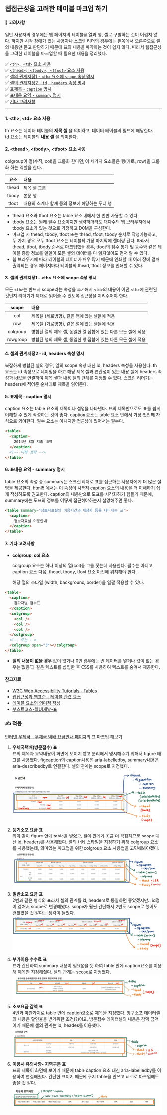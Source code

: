 ## 웹접근성을 고려한 테이블 마크업 하기

#### 🧐 고려사항

일반 사용자의 경우에는 웹 페이지의 테이블을 열과 행, 셀로 구별하는 것이 어렵지 않다. 하지만 시각 장애가 있는 사용자나 스크린 리더의 경우에는 왼쪽에서 오른쪽으로 셀의 내용만 듣고 판단하기 때문에 표의 내용을 파악하는 것이 쉽지 않다. 따라서 웹접근성을 고려한 테이블을 마크업할 때 필요한 내용을 정리했다.

✅ [`<th>, <td>` 요소 사용](#wa1)  
✅ [`<thead>, <tbody>, <tfoot>` 요소 사용](#wa2)  
✅ [셀의 관계지정1 - `<th>` 요소에 `scope` 속성 명시](#wa3)  
✅ [셀의 관계지정2 - `id, headers` 속성 명시](#wa4)  
✅ [표제목 - `caption` 명시](#wa5)  
✅ [표내용 요약 - `summary` 명시](#wa6)  
✅ [기타 고려사항](#wa7)  

---

<h4 id="wa1">1. &lt;th&gt;, &lt;td&gt; 요소 사용</h4>

th 요소는 데이터 테이블의 **제목 셀** 을 의미하고, 데이터 테이블의 필드에 해당한다.  
td 요소는 테이블의 **내용 셀** 을 의미한다.

<h4 id="wa2">2. &lt;thead&gt;, &lt;tbody&gt;, &lt;tfoot&gt; 요소 사용</h4>

colgroup이 열(수직, col)을 그룹화 한다면, 이 세가지 요소들은 행(가로, row)을 그룹화 하는 역할을 한다.

| 요소  | 내용                                            |
| :---: | :---------------------------------------------- |
| thead | 제목 셀 그룹                                    |
| tbody | 본문 행                                         |
| tfoot | 내용의 소계나 합계 등의 정보에 해당하는 푸터 행 |

- thead 요소와 tfoot 요소는 table 요소 내에서 한 번만 사용할 수 있다.
- tbody 요소는 원래 필수 요소이지만 생략하더라도 대다수의 웹 브라우저에서 tbody 요소가 있는 것으로 가정하고 DOM을 구성한다.
- 마크업 시 thead, tbody, tfoot 또는 thead, tfoot, tbody 순서로 작성가능하고, 두 가지 경우 모두 tfoot 요소는 테이블의 가장 마지막에 렌더링 된다. 따라서 thead, tfoot, tbody 순서로 마크업했을 경우, tfoot의 점수 통계 및 등수와 같은 테이블 종합 정보를 일일이 모든 셀의 데이터를 다 읽지않아도 먼저 알 수 있다.
- 웹 브라우저에 따라 테이블의 데이터가 매우 많기 때문에 인쇄할 때 여러 장에 걸쳐 출력되는 경우 페이지마다 테이블의 thead, tfoot 정보를 인쇄할 수 있다.

<h4 id="wa3">3. 셀의 관계지정1 - &lt;th&gt; 요소에 scope 속성 명시</h4>

모든 `<th>`는 반드시 scope라는 속성을 추가해서 `<td>`의 내용이 어떤 `<th>`에 관련된 것인지 리더기가 제대로 읽어줄 수 있도록 접근성을 지켜주어야 한다.

|  scope   | 내용                                                           |
| :------: | :------------------------------------------------------------- |
|   col    | 제목셀 (세로방향), 같은 행에 있는 셀들에 적용                  |
|   row    | 제목셀 (가로방향), 같은 열에 있는 셀들에 적용                  |
| colgroup | 병합된 열의 제목 셀, 동일한 열 집합에 있는 다른 모든 셀에 적용 |
| rowgroup | 병합된 행의 제목 셀, 동일한 행 집합에 있는 다른 모든 셀에 적용 |

<h4 id="wa4">4. 셀의 관계지정2 - id, headers 속성 명시</h4>
복잡하게 병합된 셀의 경우, 앞의 scope 속성 대신 id, headers 속성을 사용한다.
th 요소는 id 속성으로 네이밍을 하고 해당 제목 셀과 연관성이 있는 내용 셀에 headers 속성과 id값을 연결하여 제목 셀과 내용 셀의 관계를 지정할 수 있다.
스크린 리더기는 headers에 적어준 순서대로 제목을 읽어준다.

<h4 id="wa5">5. 표제목 - caption 명시</h4>

caption 요소는 table 요소의 제목이나 설명을 나타낸다. 표의 제목만으로도 표를 쉽게 이해할 수 있게 작성하는 것이 좋다.
caption 요소는 table 요소 안에서 가장 첫번째 자식으로 와야한다. 필수 요소는 아니지만 접근성에 있어서는 필수다.

```html
<table>
  <caption>
    2014년 8월 지출 내역
  </caption>
  <!-- 이하 생략 -->
</table>
```

<h4 id="wa6">6. 표내용 요약 - summary 명시</h4>

table 요소의 속성 중 summary는 스크린 리더로 표를 접근하는 사용자에게 더 많은 설명을 제공한다. html5 에서는 이 속성이 사라져 caption 요소의 내용을 더 이해하기 쉽게 작성하도록 권고한다.
caption의 내용만으로 도표를 시각화하기 힘들기 때문에, summary에는 도표의 정보를 어떻게 접근해야하는지 설명해주면 좋다.

```html
<table summary="정보자료실의 이용시간과 대상자 등을 나타내는 표">
  <caption>
    정보자료실 이용안내
  </caption>
</table>
```

<h4 id="wa7">7. 기타 고려사항</h4>

- **colgroup, col 요소**

  colgroup 요소는 하나 이상의 열(col)을 그룹 짓는데 사용한다. 필수는 아니고 caption 요소 다음, thead, tbody, tfoot 요소 이전에 위치해야 한다.

  해당 열의 스타일 (width, background, border)을 일괄 적용할 수 있다.

```html
<table>
  <caption>
    참가자별 점수표
  </caption>
  <colgroup>
    <col />
    <col />
    <col />
  </colgroup>
  <!-- 또는 -->
  <colgroup span="3"></colgroup>
</table>
```

- **셀의 내용이 없을 경우**
  값이 없거나 0인 경우에는 빈 데이터를 넣거나 값이 없는 경우는‘없음’과 같은 텍스트를 삽입한 후 CSS를 사용하여 텍스트를 숨겨서 제공한다.

#### 참고자료

- [W3C Web Accessibility Tutorials - Tables](https://www.w3.org/WAI/tutorials/tables/)
- [웹접근성과 웹표준 - 테이블 관련 요소](https://seulbinim.github.io/WSA/table.html#%ED%85%8C%EC%9D%B4%EB%B8%94-%EA%B4%80%EB%A0%A8-%EC%9A%94%EC%86%8C)
- [테이블 요소의 의미적 작성](http://webberstudy.com/html-css/html-2/table-symactic/)
- [부스트코스-웹UI개발-표](https://velog.io/@wish/17.-%ED%91%9C)

### ✍ 적용

[인터넷 우체국 - 우체국 택배 요금안내 페이지](https://parcel.epost.go.kr/parcel/use_guide/charge_1.jsp)의 표 마크업 해보기

1. **우체국택배(방문접수) 표**  
   표의 제목과 요약내용이 화면에 보이지 않고 분리해서 명시해주기 위해서 figure 태그를 사용했다. figcaption의 caption내용은 aria-labelledby, summary내용은 aria-describedby로 연결한다. 셀의 관계는 scope로 지정했다.
   ![표1](./img/tbl1.JPG)
2. **등기소포 요금 표**  
   위와 같이 figure 안에 table을 넣었고, 셀의 관계가 조금 더 복잡하므로 scope 대신 id, headers를 사용해봤다.
   열의 너비 스타일을 지정하기 위해 colgroup 요소를 사용했는데, 의미있는 마크업을 위한 colgroup 요소 사용법을 고민해봐야겠다.
   ![표2](./img/tbl2.JPG)
3. **일반소포 요금 표**  
   2번과 같은 형식의 표라서 셀의 관계를 id, headers로 통일하면 좋았겠지만.. id명이 겹쳐서 scope로 변경해봤다. scope가 훨씬 간단해서 2번도 scope로 했어도 괜찮았을 것 같다는 생각이 들었다.
   ![표3](./img/tbl3.JPG)
4. **부가이용 수수료 표**  
   표가 간단하여 summary 내용이 필요없을 듯 하여 table 안에 caption요소를 이용해 제목만 지정해줬다. 셀의 관계는 scope로 지정했다.
   ![표4](./img/tbl4.JPG)
5. **소포요금 감액 표**  
   4번과 마찬가지로 table 안에 caption요소로 제목을 지정했다. 창구소포 데이터셀의 내용은 할인율을 받기위한 조건(?)이고, 방문접수 데이터셀의 내용은 감액 금액이기 때문에 셀의 관계는 id, heades를 이용했다.
   ![표5](./img/tbl5.JPG)
6. **이용시 유의사항- 지역구분 표**  
   표의 제목이 화면에 보이기 때문에 table caption 요소 대신 aria-labelledby를 이용하여 연결해줬다. 간단한 표이기 때문에 구지 table을 안쓰고 ul-li로 마크업해도 좋을 것 같다.
   ![표6](./img/tbl6.JPG)
